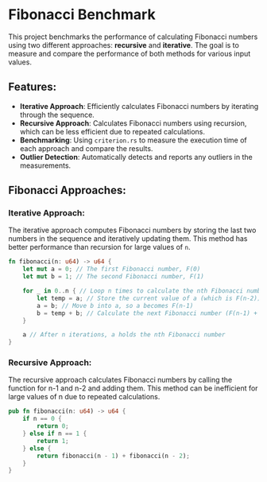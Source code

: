 # Fibonacci Benchmark

This project benchmarks the performance of calculating Fibonacci numbers using two different approaches: **recursive** and **iterative**. The goal is to measure and compare the performance of both methods for various input values.

## Features:

- **Iterative Approach**: Efficiently calculates Fibonacci numbers by iterating through the sequence.
- **Recursive Approach**: Calculates Fibonacci numbers using recursion, which can be less efficient due to repeated calculations.
- **Benchmarking**: Using `criterion.rs` to measure the execution time of each approach and compare the results.
- **Outlier Detection**: Automatically detects and reports any outliers in the measurements.

## Fibonacci Approaches:

### Iterative Approach:

The iterative approach computes Fibonacci numbers by storing the last two numbers in the sequence and iteratively updating them. This method has better performance than recursion for large values of `n`.

```rust
fn fibonacci(n: u64) -> u64 {
    let mut a = 0; // The first Fibonacci number, F(0)
    let mut b = 1; // The second Fibonacci number, F(1)

    for _ in 0..n { // Loop n times to calculate the nth Fibonacci number
        let temp = a; // Store the current value of a (which is F(n-2))
        a = b; // Move b into a, so a becomes F(n-1)
        b = temp + b; // Calculate the next Fibonacci number (F(n-1) + F(n-2)) and store in b
    }

    a // After n iterations, a holds the nth Fibonacci number
}
```

### Recursive Approach:

The recursive approach calculates Fibonacci numbers by calling the function for n-1 and n-2 and adding them. This method can be inefficient for large values of n due to repeated calculations.

```rust
pub fn fibonacci(n: u64) -> u64 {
    if n == 0 {
        return 0;
    } else if n == 1 {
        return 1;
    } else {
        return fibonacci(n - 1) + fibonacci(n - 2);
    }
}
```
